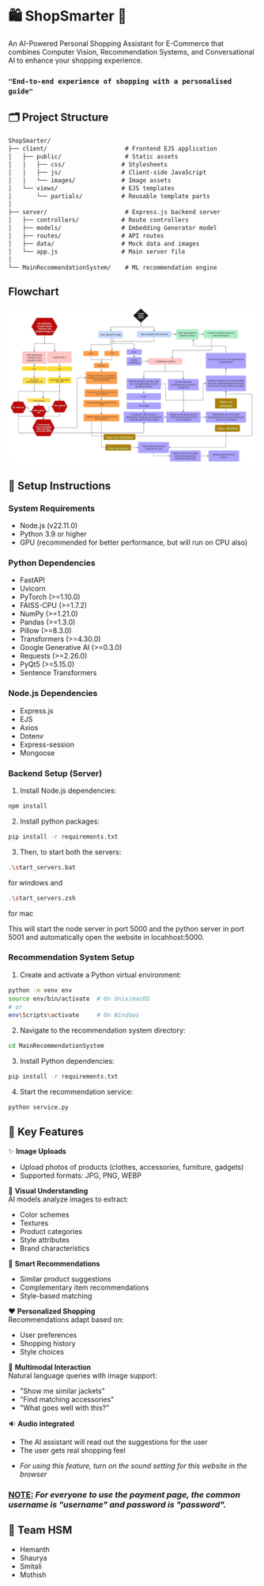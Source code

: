 # 🛍️ ShopSmarter 🧠

An AI-Powered Personal Shopping Assistant for E-Commerce that combines Computer Vision, Recommendation Systems, and Conversational AI to enhance your shopping experience.

### `"End-to-end experience of shopping with a personalised guide"`

## 🗂️ Project Structure

```
ShopSmarter/
├── client/                      # Frontend EJS application
│   ├── public/                  # Static assets
│   │   ├── css/                # Stylesheets
│   │   ├── js/                 # Client-side JavaScript
│   │   └── images/             # Image assets
│   └── views/                  # EJS templates
│       └── partials/           # Reusable template parts
│
├── server/                      # Express.js backend server
│   ├── controllers/            # Route controllers
│   ├── models/                 # Embedding Generator model
│   ├── routes/                 # API routes
│   ├── data/                   # Mock data and images
│   └── app.js                  # Main server file
│
└── MainRecommendationSystem/    # ML recommendation engine
```

## Flowchart

![Flow Chart](./Flowchart.jpg)

## 🚀 Setup Instructions

### System Requirements

-    Node.js (v22.11.0)
-    Python 3.9 or higher
-    GPU (recommended for better performance, but will run on CPU also)

### Python Dependencies

-    FastAPI
-    Uvicorn
-    PyTorch (>=1.10.0)
-    FAISS-CPU (>=1.7.2)
-    NumPy (>=1.21.0)
-    Pandas (>=1.3.0)
-    Pillow (>=8.3.0)
-    Transformers (>=4.30.0)
-    Google Generative AI (>=0.3.0)
-    Requests (>=2.26.0)
-    PyQt5 (>=5.15.0)
-    Sentence Transformers

### Node.js Dependencies

-    Express.js
-    EJS
-    Axios
-    Dotenv
-    Express-session
-    Mongoose

### Backend Setup (Server)

1. Install Node.js dependencies:

```bash
npm install
```

2. Install python packages:

```bash
pip install -r requirements.txt
```

3. Then, to start both the servers:

```bash
.\start_servers.bat
```

for windows and

```bash
.\start_servers.zsh
```

for mac

This will start the node server in port 5000 and the python server in port 5001 and automatically open the website in locahhost:5000.

### Recommendation System Setup

1. Create and activate a Python virtual environment:

```bash
python -m venv env
source env/bin/activate  # On Unix/macOS
# or
env\Scripts\activate     # On Windows
```

2. Navigate to the recommendation system directory:

```bash
cd MainRecommendationSystem
```

3. Install Python dependencies:

```bash
pip install -r requirements.txt
```

4. Start the recommendation service:

```bash
python service.py
```

## 🎯 Key Features

✨ **Image Uploads**

-    Upload photos of products (clothes, accessories, furniture, gadgets)
-    Supported formats: JPG, PNG, WEBP

🧠 **Visual Understanding**  
AI models analyze images to extract:

-    Color schemes
-    Textures
-    Product categories
-    Style attributes
-    Brand characteristics

🔁 **Smart Recommendations**

-    Similar product suggestions
-    Complementary item recommendations
-    Style-based matching

❤️ **Personalized Shopping**  
Recommendations adapt based on:

-    User preferences
-    Shopping history
-    Style choices

💬 **Multimodal Interaction**  
Natural language queries with image support:

-    "Show me similar jackets"
-    "Find matching accessories"
-    "What goes well with this?"

🔉 **Audio integrated**

-    The AI assistant will read out the suggestions for the user
-    The user gets real shopping feel

*    <i> For using this feature, turn on the sound setting for this website in the browser</i>

### <b><u>NOTE:</b></u> <i>For everyone to use the payment page, the common username is "username" and password is "password".</i>

## 👥 Team HSM

-    Hemanth
-    Shaurya
-    Smitali
-    Mothish
